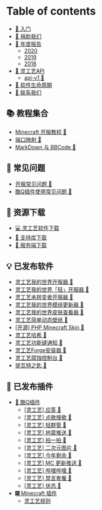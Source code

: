 # Table of contents

* [📔 入门](README.md)
* [📝 捐助我们](donate.md)
* [🎇 年度报告](report/README.md)
  * [2020](report/2020.md)
  * [2019](report/2019.md)
  * [2018](report/2018.md)
* [🚀 灵工艺API](api/README.md)
  * [api-v1 🔧](api/v1.md)
* [💖 软件生命周期](software-life-cycle.md)
* [👏 联系我们](contact.md)

## 📚 教程集合 <a href="tutorial" id="tutorial"></a>

* [Minecraft 开服教程 🔧](tutorial/minecraft-server.md)
* [端口映射 🎉](tutorial/port-mapping.md)
* [MarkDown 与 BBCode 💼](tutorial/markdown-and-bbcode.md)

## 👴 常见问题 <a href="issue" id="issue"></a>

* [开服常见问题 🔧](issue/server.md)
* [酷Q插件使用常见问题 🎉](issue/coolq.md)

## 📂 资源下载 <a href="resource" id="resource"></a>

* [💻 灵工艺软件下载](resource/software-download.md)
* [🔨 支持库下载](resource/library-download.md)
* [🧾 服务端下载](resource/server-download.md)

## 💡 已发布软件 <a href="software" id="software"></a>

* [灵工艺我的世界开服器 🎉](software/minecraft-server-pro.md)
* [灵工艺我的世界「轻」开服器 🔧](software/minecraft-server-lite.md)
* [灵工艺未转变者开服器 🔧](software/unturned-server.md)
* [灵工艺我的世界模组更新器 🔧](software/minecraft-mods-updater.md)
* [灵工艺我的世界皮肤查看器 🔧](software/minecraft-skin-viewer.md)
* [灵工艺简单动态壁纸 🔧](software/simple-wallpaper-engine.md)
* [\[开源\] PHP Minecraft Skin 🎉](software/php-minecraft-skin.md)
* [灵工艺哈希 🎉](software/hash.md)
* [灵工艺功能键通知 🎉](software/function-key-notice.md)
* [灵工艺Forge安装器 🔧](software/forge-installer.md)
* [灵工艺腐蚀控制台 🔧](software/ling-gong-yi-fu-shi-kong-zhi-tai.md)
* [提瓦特之匙 🎉](software/the-key-of-teyvat.md)

## 🔌 已发布插件 <a href="plugin" id="plugin"></a>

* [🤖 酷Q插件](plugin/coolq/README.md)
  * [\[灵工艺\] 应答 🎉](plugin/coolq/reply.md)
  * [\[灵工艺\] 点歌搜歌 🎉](plugin/coolq/music.md)
  * [\[灵工艺\] 轻群管 🔧](plugin/coolq/qingqun.md)
  * [\[灵工艺\] 地震推送 🔧](plugin/coolq/earthquake.md)
  * [\[灵工艺\] 拍一拍 🔧](plugin/coolq/nudge.md)
  * [\[灵工艺\] 二次元图片 🔧](plugin/coolq/ecypic.md)
  * [\[灵工艺\] 今年剩余 🔧](plugin/coolq/yeartime.md)
  * [\[灵工艺\] MC 更新推送 🔧](plugin/coolq/mcvercheck.md)
  * [\[灵工艺\] 哔哩哔哩 🔧](plugin/coolq/bilibili.md)
  * [\[灵工艺\] 禁言套餐 🔧](plugin/coolq/jin-yan-tao-can.md)
  * [\[灵工艺\] 状态 🎉](plugin/coolq/status.md)
* [🎆 Minecraft 插件](plugin/minecraft/README.md)
  * [灵工艺规则](plugin/minecraft/ncrules.md)
